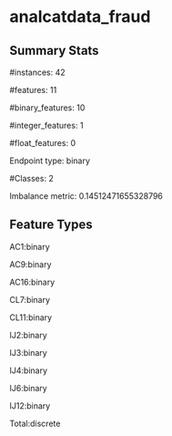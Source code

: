# analcatdata_fraud

## Summary Stats

#instances: 42

#features: 11

  #binary_features: 10

  #integer_features: 1

  #float_features: 0

Endpoint type: binary

#Classes: 2

Imbalance metric: 0.14512471655328796

## Feature Types

 AC1:binary

AC9:binary

AC16:binary

CL7:binary

CL11:binary

IJ2:binary

IJ3:binary

IJ4:binary

IJ6:binary

IJ12:binary

Total:discrete

